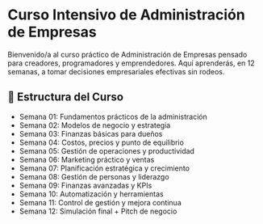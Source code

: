 # Curso Intensivo de Administración de Empresas

Bienvenido/a al curso práctico de Administración de Empresas pensado para creadores, programadores y emprendedores. Aquí aprenderás, en 12 semanas, a tomar decisiones empresariales efectivas sin rodeos.

## 📅 Estructura del Curso

- Semana 01: Fundamentos prácticos de la administración
- Semana 02: Modelos de negocio y estrategia
- Semana 03: Finanzas básicas para dueños
- Semana 04: Costos, precios y punto de equilibrio
- Semana 05: Gestión de operaciones y productividad
- Semana 06: Marketing práctico y ventas
- Semana 07: Planificación estratégica y crecimiento
- Semana 08: Gestión de personas y liderazgo
- Semana 09: Finanzas avanzadas y KPIs
- Semana 10: Automatización y herramientas
- Semana 11: Control de gestión y mejora continua
- Semana 12: Simulación final + Pitch de negocio
